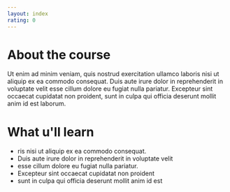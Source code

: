 ```yaml
---
layout: index
rating: 0
--- 
```


# About the course
Ut enim ad minim veniam, quis nostrud exercitation ullamco laboris nisi ut aliquip ex ea commodo consequat. Duis aute irure dolor in reprehenderit in voluptate velit esse cillum dolore eu fugiat nulla pariatur. Excepteur sint occaecat cupidatat non proident, sunt in culpa qui officia deserunt mollit anim id est laborum.


# What u'll learn

* ris nisi ut aliquip ex ea commodo consequat. 
* Duis aute irure dolor in reprehenderit in voluptate velit
* esse cillum dolore eu fugiat nulla pariatur. 
* Excepteur sint occaecat cupidatat non proident 
* sunt in culpa qui officia deserunt mollit anim id est
